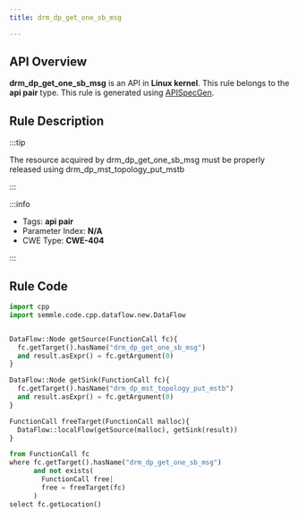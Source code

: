 ```yaml
---
title: drm_dp_get_one_sb_msg

---
```



## API Overview
**drm_dp_get_one_sb_msg** is an API in **Linux kernel**. This rule belongs to the **api pair** type. This rule is generated using [APISpecGen](../../tools/APISpecGen).
## Rule Description

:::tip

The resource acquired by drm_dp_get_one_sb_msg must be properly released using drm_dp_mst_topology_put_mstb

:::

:::info

- Tags: **api pair**
- Parameter Index: **N/A**
- CWE Type: **CWE-404**

:::

## Rule Code
```python
import cpp
import semmle.code.cpp.dataflow.new.DataFlow


DataFlow::Node getSource(FunctionCall fc){
  fc.getTarget().hasName("drm_dp_get_one_sb_msg")
  and result.asExpr() = fc.getArgument(0)
}

DataFlow::Node getSink(FunctionCall fc){
  fc.getTarget().hasName("drm_dp_mst_topology_put_mstb")
  and result.asExpr() = fc.getArgument(0)
}

FunctionCall freeTarget(FunctionCall malloc){
  DataFlow::localFlow(getSource(malloc), getSink(result))
}

from FunctionCall fc
where fc.getTarget().hasName("drm_dp_get_one_sb_msg")
      and not exists(
        FunctionCall free| 
        free = freeTarget(fc)
      )
select fc.getLocation()

    
```